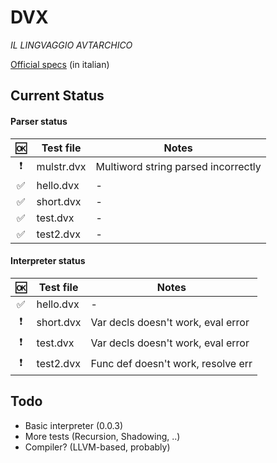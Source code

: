 # DVX
*IL LINGVAGGIO AVTARCHICO*

[Official specs](https://docs.google.com/document/d/1bEthVgMkEh19b75PKIgeyw4iFHJ7ZS6lVh7fNSCW_SY/edit?usp=sharing) (in italian)

## Current Status

#### Parser status

| :ok:                     | Test file   | Notes                               |
|:------------------------:|-------------|-------------------------------------|
| :heavy_exclamation_mark: | mulstr.dvx  | Multiword string parsed incorrectly |
| :white_check_mark:       | hello.dvx   | -                                   |
| :white_check_mark:       | short.dvx   | -                                   |
| :white_check_mark:       | test.dvx    | -                                   |
| :white_check_mark:       | test2.dvx   | -                                   |

#### Interpreter status

| :ok:                     | Test file   | Notes                               |
|:------------------------:|-------------|-------------------------------------|
| :white_check_mark:       | hello.dvx   | -                                   |
| :heavy_exclamation_mark: | short.dvx   | Var decls doesn't work, eval error  |
| :heavy_exclamation_mark: | test.dvx    | Var decls doesn't work, eval error  |
| :heavy_exclamation_mark: | test2.dvx   | Func def doesn't work, resolve err  |

## Todo

- Basic interpreter (0.0.3)
- More tests (Recursion, Shadowing, ..)
- Compiler? (LLVM-based, probably)

